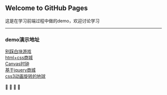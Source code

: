 ## Welcome to GitHub Pages
这是在学习前端过程中做的demo，欢迎讨论学习

---------
### demo演示地址
[别踩白块游戏](http://www.kiros.club/WebProject/whiteBlockGame/index.html)  
[html+css商城](http://www.kiros.club/WebProject/shop/login.html)  
[Canvas时钟](http://www.kiros.club/WebProject/clock/index.html)  
[基于jquery商城](http://www.kiros.club/WebProject/jqueryShop/index.html)</br>
[css3动画旋转的地球](http://www.kiros.club/WebProject/rotativeEarth/index.html)
</br>
</br>
:dog:
:school:
:heartbeat:
:milky_way:
